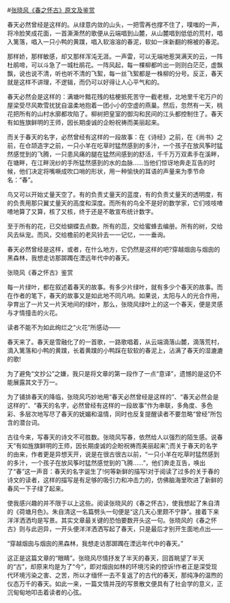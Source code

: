 #[张晓风《春之怀古》原文及鉴赏](https://www.vrrw.net/wx/8682.html)

春天必然曾经是这样的。从绿意内敛的山头，一把雪再也撑不住了，噗嗤的一声，将冷脸笑成花面，一首澌澌然的歌便从云端唱到山麓，从山麓唱到低低的荒村，唱入篱落，唱入一只小鸭的黄蹼，唱入软溶溶的春泥，软如一床新翻的棉被的春泥。

那样娇，那样敏感，却又那样浑沌无涯。一声雷，可以无端地惹哭满天的云，一阵杜鹃啼，可以斗急了一城杜鹃花。一阵风起，每一棵柳都吟出一则则白茫茫，虚飘飘，说也说不清，听也听不清的飞絮，每一丝飞絮都是一株柳的分号。反正，春天就是这样不讲理，不逻辑，而仍可以好得让人心平气和的。

春天必然会是这样的：满塘叶黯花残的枯梗抵死苦守一截老根，北地里千宅万户的屋梁受尽风欺雪扰犹自温柔地抱着一团小小的空虚的燕巢。然后，忽然有一天，桃花把所有的山村水廓都攻陷了。柳树把皇室的御沟和民间的江头都控制住了。春天有如旌旗鲜明的王师，因长期虔诚的企盼祝祷而美丽起来。



而关于春天的名字，必然曾经有这样的一段故事：在《诗经》之前，在《尚书》之前，在仓颉造字之前，一只小羊在吃草时猛然感到的多汁，一个孩子在放风筝时猛然感觉到的飞腾，一只患风痛的腿在猛然间感到的舒活，千千万万双素手在溪畔，在塘畔，在江畔浣纱的手所猛然感到的水的血脉……当他们惊讶地奔走互告的时候，他们决定将嘴噘成吹口哨的形状，用一种愉快的耳语的声量来为季节命名：“春”。

鸟又可以开始丈量天空了。有的负责丈量天的蓝度，有的负责丈量天的透明度，有的负责用那只翼丈量天的高度和深度。而所有的鸟全不是好的数学家，它们吱吱喳喳地算了又算，核了又核，终于还是不敢宣布统计数字。

至于所有的花，已交给蝴蝶去点数。所有的蕊，交给蜜蜂去编册。所有的树，交给风去纵宠。而风，交给檐前的老风铃去一一记忆，一一垂询。

春天必然曾经是这样，或者，在什么地方，它仍然是这样的吧?穿越烟囱与烟囱的黑森林，我想走访那踯躅在湮远年代中的春天。

张晓风《春之怀古》鉴赏

每一片绿叶，都在叙述着春天的故事。有多少片绿叶，就有多少个春天的故事。而在作者的笔下，春天的故事又是如此地不同凡响。如果说，太阳与人的光合作用，孕育出了一片又一片天地间的绿叶，那么，张晓风绿叶上的这一个春天，便是灵感与才情撞击的火花。

读者不能不为如此绚烂之“火花”所感动——

春天来了。春天是雪融化了的一首歌，一路歌唱着，从云端滴落山麓，滴落荒村，滴入篱落和小鸭的黄蹼，长着黄蹼的小鸭踩在软软的春泥上，沾满了春天的湿漉漉的歌!

为了避免“文抄公”之嫌，我只是将文章的第一段作了一点“意译”，遗憾的是这仍不能展露其文于万一。

为了铺排春天的降临，张晓风巧妙地用“春天必然曾经是这样的”、“春天必然会是这样的”、“春天的名字，必然曾经有这样的一段故事”作为串联，多角度、多色彩、多层次地写尽了春天的妩媚和温情，同时也反复提醒读者不要忽略“曾经”所包含的潜台词。

古往今来，写春天的诗文不可胜数。张晓风写春，依然给人以强烈的陌生感。说春天“有如旌旗鲜明的王师，因长期虔诚的企盼祝祷而美丽起来”;而关于春天的名字的由来，作者更是异想天开，说是在很古很古以前，“一只小羊在吃草时猛然感到的多汁，一个孩子在放风筝时猛然感觉到的飞腾……”，他们奔走互告，唤出了“春”这一声音：春天的名字诞生了!何等新鲜的描写!对于阅读了过多的关于春的诗文的读者，这样的描写是有足够的吸引力和冲击力的，仿佛脑海里吹进了新鲜的春风一下子绿了起来。

使我感兴趣的并不限于以上这些。阅读张晓风的《春之怀古》，使我想起了朱自清的《荷塘月色》。朱自清这一名篇劈头一句便是“这几天心里颇不宁静”。接着下来洋洋洒洒均是写景。其实文章最关键的恐怕要数开头这一句。张晓风的《春之怀古》则与此迥异，一开头便洋洋洒洒写起了春天，只是最后才别开生面地点出——

“穿越烟囱与烟囱的黑森林，我想走访那踯躅在湮远年代中的春天。”

这正是这篇文章的“眼睛”。张晓风尽情抒发了半天的春天，回首眺望了半天的“古”，却原来均是为了“今”，即对烟囱如林的环境污染的控诉!作者正是深受现代环境污染之害、之苦，所以才缅怀一去不复返了的古代的春天，那纯净的温煦的仪态万千的春天。如此一来，一篇文情并茂的写景散文便具有了社会学的意义，正沉甸甸地叩击着读者的心弦。

